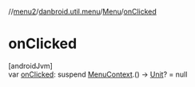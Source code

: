 //[menu2](../../../index.md)/[danbroid.util.menu](../index.md)/[Menu](index.md)/[onClicked](on-clicked.md)

# onClicked

[androidJvm]\
var [onClicked](on-clicked.md): suspend [MenuContext](../../danbroid.util.menu.ui/-menu-context/index.md).() -> [Unit](https://kotlinlang.org/api/latest/jvm/stdlib/kotlin/-unit/index.html)? = null
